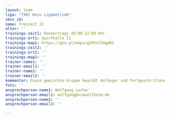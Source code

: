 ```yaml
---
layout: team
liga: "[99] Kein Ligabetrieb"
sbvv_id: 
name: Freizeit II
alter: ''
trainings-zeit1: Donnerstags 20:00-22:00 Uhr
trainings-ort1: Sporthalle II
trainings-map1: https://goo.gl/maps/g3XhvCS9gpR2
trainings-zeit2: ''
trainings-ort2: ''
trainings-map2: ''
trainer-name1: ''
trainer-email1: ''
trainer-name2: ''
trainer-email2: ''
kommentar: Diese gemischte Gruppe begrüßt Anfänger und Fortgeschrittene gleichermaßen!
foto: ''
ansprechperson-name1: Wolfgang Lacher
ansprechperson-email1: wolfgang@vcmuellheim.de
ansprechperson-name2: ''
ansprechperson-email2: ''

---
```


